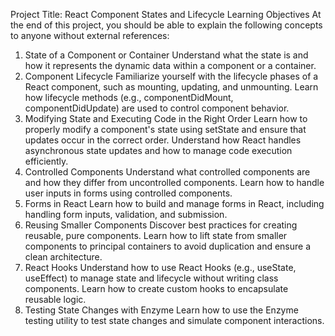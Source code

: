 Project Title: React Component States and Lifecycle
Learning Objectives
At the end of this project, you should be able to explain the following concepts to anyone without external references:

1. State of a Component or Container
Understand what the state is and how it represents the dynamic data within a component or a container.
2. Component Lifecycle
Familiarize yourself with the lifecycle phases of a React component, such as mounting, updating, and unmounting.
Learn how lifecycle methods (e.g., componentDidMount, componentDidUpdate) are used to control component behavior.
3. Modifying State and Executing Code in the Right Order
Learn how to properly modify a component's state using setState and ensure that updates occur in the correct order.
Understand how React handles asynchronous state updates and how to manage code execution efficiently.
4. Controlled Components
Understand what controlled components are and how they differ from uncontrolled components.
Learn how to handle user inputs in forms using controlled components.
5. Forms in React
Learn how to build and manage forms in React, including handling form inputs, validation, and submission.
6. Reusing Smaller Components
Discover best practices for creating reusable, pure components.
Learn how to lift state from smaller components to principal containers to avoid duplication and ensure a clean architecture.
7. React Hooks
Understand how to use React Hooks (e.g., useState, useEffect) to manage state and lifecycle without writing class components.
Learn how to create custom hooks to encapsulate reusable logic.
8. Testing State Changes with Enzyme
Learn how to use the Enzyme testing utility to test state changes and simulate component interactions.
